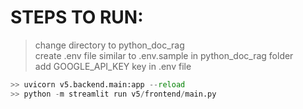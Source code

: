# STEPS TO RUN:

> change directory to python_doc_rag<br>
 create .env file similar to .env.sample in python_doc_rag folder<br>
 add GOOGLE_API_KEY key in .env file<br>


```python
>> uvicorn v5.backend.main:app --reload
>> python -m streamlit run v5/frontend/main.py
```
